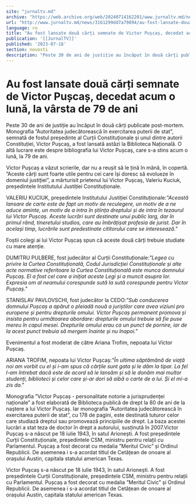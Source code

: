 ```yaml
---
site: "jurnaltv.md"
archive: "https://web.archive.org/web/20240714162201/www.jurnaltv.md/news/3161299dd7a79894/au-fost-lansate-doua-carti-semnate-de-victor-puscas-decedat-acum-o-luna-la-varsta-de-79-de-ani.html"
url: "http://www.jurnaltv.md/news/3161299dd7a79894/au-fost-lansate-doua-carti-semnate-de-victor-puscas-decedat-acum-o-luna-la-varsta-de-79-de-ani.html"
language: ro
title: "Au fost lansate două cărți semnate de Victor Pușcaș, decedat acum o lună, la vârsta de 79 de ani"
publication: '[[JurnalTV]]'
published: '2023-07-18'
section: novosti
description: "Peste 30 de ani de justiție au încăput în două cărți publicate post-mortem. Monografia ”Autoritatea judecătorească în exercitarea puterii de stat”, semnată de fostul președinte al Curții Constituționale și unul dintre autorii Constituției, Victor Pușcaș, a fost lansată astăzi la Biblioteca Națională. O altă lucrare este despre bibliografia lui Victor Pușcaș, care s-a stins acum o lună, la 79 de ani."
---
```


# Au fost lansate două cărți semnate de Victor Pușcaș, decedat acum o lună, la vârsta de 79 de ani

Peste 30 de ani de justiție au încăput în două cărți publicate post-mortem. Monografia ”Autoritatea judecătorească în exercitarea puterii de stat”, semnată de fostul președinte al Curții Constituționale și unul dintre autorii Constituției, Victor Pușcaș, a fost lansată astăzi la Biblioteca Națională. O altă lucrare este despre bibliografia lui Victor Pușcaș, care s-a stins acum o lună, la 79 de ani.

Victor Pușcaș a văzut scrierile, dar nu a reușit să le țină în mână, în copertă. ”Aceste cărți sunt foarte utile pentru cei care își doresc să evolueze în domeniul justiției”, a mărturisit prietenul lui Victor Pușcaș, Valeriu Kuciuk, președintele Institutului Justiției Constituționale.

VALERIU KUCIUK, președintele Institutului Justiției Constituționale:*"Această lansare de carte este de fapt un motiv de reculegere, un motiv de a ne aduce aminte, un motiv de a intra în știința dreptului și de intra în tezaurul lui Victor Pușcaș. Aceste lucrări sunt destinate unui public larg, dar în primul rând, tineretului studios, care au îmbrățișat profesia de jurist. Dar în același timp, lucrările sunt predestinate cititorului care se interesează."*

Foștii colegi ai lui Victor Pușcaș spun că aceste două cărți trebuie studiate cu mare atenție.

DUMITRU PULBERE, fost judecător al Curții Constituționale:*"Legea cu privire la Curtea Constituțională, Codul Jurisdicției Constituționale și alte acte normative referitoare la Curtea Constituțională este munca domnului Pușcaș. El a fost cel care a inițiat aceste Legi și a muncit asupra lor. Expresia om al neamului corespunde sută la sută corespunde pentru Victor Pușcaș."*

STANISLAV PAVLOVSCHI, fost judecător la CEDO:*"Sub conducerea domnului Pușcaș a apărut o pleiadă nouă a juriștilor care avea viziuni pro europene și pentru drepturile omului. Victor Pușcaș permanent promova și insista pentru următoarea abordare: drepturile omului trebuie să fie puse mereu în capul mesei. Drepturile omului erau ca un punct de pornire, iar de la acest punct trebuia să mergem înainte și nu înapoi."*

Evenimentul a fost moderat de către Ariana Trofim, nepoata lui Victor Pușcaș.

ARIANA TROFIM, nepoata lui Victor Pușcaș:*"În ultima săptămână de viață noi am vorbit cu el și i-am spus că cărțile sunt gata și le dăm la tipar. La fel l-am întrebat dacă este de acord să le lansăm și să le donăm mai multor studenți, biblioteci și celor care și-ar dori să aibă o carte de a lui. Și el mi-a zis da."*

Monografia ”Victor Pușcaș - personalitate notorie a jurisprudenței naționale” a fost elaborată de Biblioteca publică de drept la 80 de ani de la naștere a lui Victor Pușcaș. Iar monografia ”Autoritatea judecătorească în exercitarea puterii de stat”, cu 178 de pagini, este destinată tuturor celor care studiază dreptul sau promovează principiile de drept. La baza acestei lucrări a stat teza de doctor în drept a autorului, susținută în 2007.Victor Pușcaș s-a născut pe 18 iulie 1943, în satul Arionești. A fost președintele Curții Constituționale, președintele CSM, ministru pentru relații cu Parlamentul. Pușcaș a fost decorat cu medalia ”Meritul Civic” și Ordinul Republicii. De asemenea i s-a acordat titlul de Cetățean de onoare al orașului Austin, capitala statului american Texas.

Victor Pușcaș s-a născut pe 18 iulie 1943, în satul Arionești. A fost președintele Curții Constituționale, președintele CSM, ministru pentru relații cu Parlamentul. Pușcaș a fost decorat cu medalia ”Meritul Civic” și Ordinul Republicii. De asemenea i s-a acordat titlul de Cetățean de onoare al orașului Austin, capitala statului american Texas.